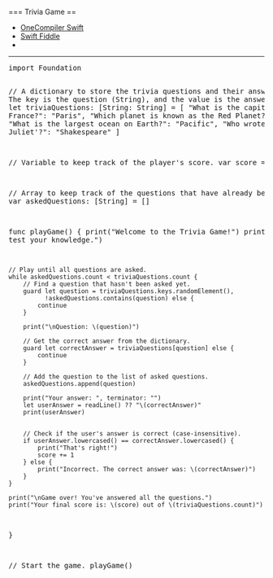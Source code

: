 === Trivia Game ==
* [OneCompiler Swift](https://onecompiler.com/swift)
* [Swift Fiddle](https://SwiftFiddle.com/)
* 

<hr>
<pre>
import Foundation

// A dictionary to store the trivia questions and their answers.
// The key is the question (String), and the value is the answer (String).
let triviaQuestions: [String: String] = [
    "What is the capital of France?": "Paris",
    "Which planet is known as the Red Planet?": "Mars",
    "What is the largest ocean on Earth?": "Pacific",
    "Who wrote 'Romeo and Juliet'?": "Shakespeare"
]

// Variable to keep track of the player's score.
var score = 0

// Array to keep track of the questions that have already been asked.
var askedQuestions: [String] = []

func playGame() {
    print("Welcome to the Trivia Game!")
    print("Let's test your knowledge.")

    // Play until all questions are asked.
    while askedQuestions.count < triviaQuestions.count {
        // Find a question that hasn't been asked yet.
        guard let question = triviaQuestions.keys.randomElement(),
              !askedQuestions.contains(question) else {
            continue
        }

        print("\nQuestion: \(question)")
        
        // Get the correct answer from the dictionary.
        guard let correctAnswer = triviaQuestions[question] else {
            continue
        }

        // Add the question to the list of asked questions.
        askedQuestions.append(question)
        
        print("Your answer: ", terminator: "")
        let userAnswer = readLine() ?? "\(correctAnswer)"
        print(userAnswer)

        
        // Check if the user's answer is correct (case-insensitive).
        if userAnswer.lowercased() == correctAnswer.lowercased() {
            print("That's right!")
            score += 1
        } else {
            print("Incorrect. The correct answer was: \(correctAnswer)")
        }
    }
    
    print("\nGame over! You've answered all the questions.")
    print("Your final score is: \(score) out of \(triviaQuestions.count)")
}

// Start the game.
playGame()

  
</pre>

